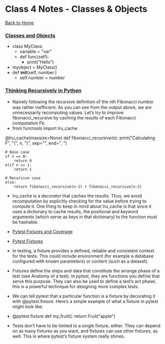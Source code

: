 # Class 4 Notes - Classes & Objects

[Back to Home](../README.md)

### [Classes and Objects](https://www.learnpython.org/en/Classes_and_Objects)

+ class MyClass:
  + variable = "var"
  + def func(self):
    + print("Hello")
+ myobject = MyClass()
+ def __init__(self, number:)
  + self.number = number

### [Thinking Recursively in Python](https://realpython.com/python-thinking-recursively/)

+ Naively following the recursive deﬁnition of the nth Fibonacci number was rather inefficient. As you can see from the output above, we are unnecessarily recomputing values. Let’s try to improve fibonacci_recursive by caching the results of each Fibonacci computation Fk:
+ from functools import lru_cache

@lru_cache(maxsize=None)
def fibonacci_recursive(n):
    print("Calculating F", "(", n, ")", sep="", end=", ")

    # Base case
    if n == 0:
        return 0
    elif n == 1:
        return 1

    # Recursive case
    else:
        return fibonacci_recursive(n-1) + fibonacci_recursive(n-2)

+ lru_cache is a decorator that caches the results. Thus, we avoid recomputation by explicitly checking for the value before trying to compute it. One thing to keep in mind about lru_cache is that since it uses a dictionary to cache results, the positional and keyword arguments (which serve as keys in that dictionary) to the function must be hashable.

+ [Pytest Fixtures and Coverage](https://www.linuxjournal.com/content/python-testing-pytest-fixtures-and-coverage)

+ [Pytest Fixtures](https://docs.pytest.org/en/latest/explanation/fixtures.html)

+ In testing, a fixture provides a defined, reliable and consistent context for the tests. This could include environment (for example a database configured with known parameters) or content (such as a dataset).
+ Fixtures define the steps and data that constitute the arrange phase of a test (see Anatomy of a test). In pytest, they are functions you define that serve this purpose. They can also be used to define a test’s act phase; this is a powerful technique for designing more complex tests.
+ We can tell pytest that a particular function is a fixture by decorating it with @pytest.fixture. Here’s a simple example of what a fixture in pytest might look like:
+ @pytest.fixture
def my_fruit():
    return Fruit("apple")
+ Tests don’t have to be limited to a single fixture, either. They can depend on as many fixtures as you want, and fixtures can use other fixtures, as well. This is where pytest’s fixture system really shines.
